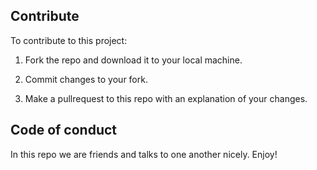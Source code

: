 ## Contribute

To contribute to this project:

1. Fork the repo and download it to your local machine.

2. Commit changes to your fork.

3. Make a pullrequest to this repo with an explanation of your changes.

## Code of conduct

In this repo we are friends and talks to one another nicely. Enjoy!
